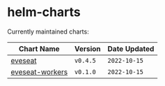 # helm-charts
 Currently maintained charts:

| Chart Name | Version | Date Updated |
|------------|---------|--------------|
| [eveseat](https://github.com/nullsecurity-australia/helm-charts/blob/main/charts/eveseat/README.md) | `v0.4.5` | `2022-10-15` |
| [eveseat-workers](https://github.com/nullsecurity-australia/helm-charts/blob/main/charts/eveseat-workers/README.md) | `v0.1.0` | `2022-10-15` |
